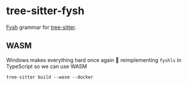 # tree-sitter-fysh

[Fysh](https:/github.com/Fysh-Fyve/fysh) grammar for [tree-sitter](https://github.com/tree-sitter/tree-sitter).

## WASM

Windows makes everything hard once again 🥴 reimplementing `fyshls` in TypeScript so we can use WASM

```
tree-sitter build --wasm --docker
```
